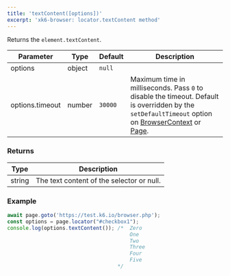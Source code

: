 ```yaml
---
title: 'textContent([options])'
excerpt: 'xk6-browser: locator.textContent method'
---
```


Returns the `element.textContent`.

<TableWithNestedRows>

| Parameter       | Type   | Default | Description                                                                                                                                                                                                                           |
|-----------------|--------|---------|---------------------------------------------------------------------------------------------------------------------------------------------------------------------------------------------------------------------------------------|
| options         | object | `null`  |                                                                                                                                                                                                                      |
| options.timeout | number | `30000` | Maximum time in milliseconds. Pass `0` to disable the timeout. Default is overridden by the `setDefaultTimeout` option on [BrowserContext](/javascript-api/xk6-browser/api/browsercontext/) or [Page](/javascript-api/xk6-browser/api/page/). |

</TableWithNestedRows>

### Returns

| Type   | Description                               |
|--------|-------------------------------------------|
| string | The text content of the selector or null. |

### Example

<CodeGroup labels={[]}>

<!-- eslint-skip -->

```javascript
await page.goto('https://test.k6.io/browser.php');
const options = page.locator("#checkbox1");
console.log(options.textContent()); /*  Zero
                                        One
                                        Two
                                        Three
                                        Four
                                        Five
                                    */    
```

</CodeGroup>
